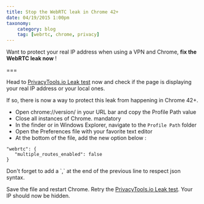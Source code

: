 ```yaml
---
title: Stop the WebRTC leak in Chrome 42+
date: 04/19/2015 1:00pm
taxonomy:
    category: blog
    tag: [webrtc, chrome, privacy]
---
```


Want to protect your real IP address when using a VPN and Chrome, **fix the WebRTC leak now** !

===

Head to [PrivacyTools.io Leak test](https://www.privacytools.io/webrtc.html) now and check if the page is displaying your real IP address or your local ones.

If so, there is now a way to protect this leak from happening in Chrome 42+.
 
* Open chrome://version/ in your URL bar and copy the Profile Path value
* Close all instances of Chrome. <span class="label label-danger">mandatory</span>
* In the finder or in Windows Explorer, navigate to the `Profile Path` folder
* Open the Preferences file with your favorite text editor
* At the bottom of the file, add the new option below :

```
"webrtc": {
   "multiple_routes_enabled": false
}
```

<p class="alert alert-danger">
    <i class="fa fa-warning"></i>
    Don't forget to add a `,` at the end of the previous line to respect json syntax.
</p>


Save the file and restart Chrome. Retry the [PrivacyTools.io Leak test](https://www.privacytols.io/webrtc.html). Your IP should now be hidden.